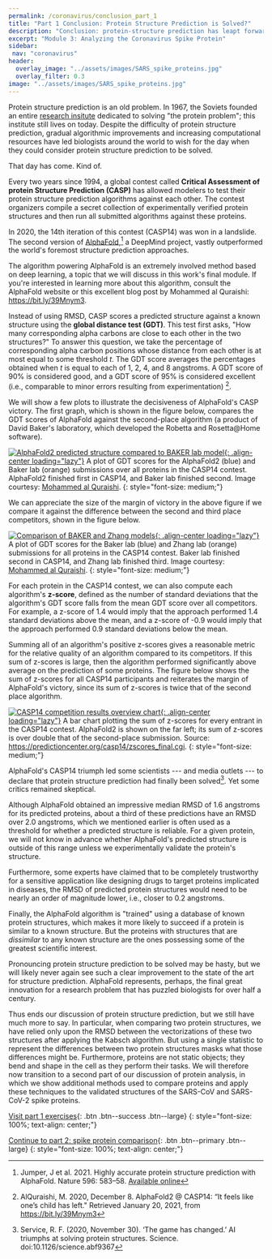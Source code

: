 ```yaml
---
permalink: /coronavirus/conclusion_part_1
title: "Part 1 Conclusion: Protein Structure Prediction is Solved?"
description: "Conclusion: protein-structure prediction has leapt forward, yet challenges remain in accuracy assessment and dynamic modeling of spikes."
excerpt: "Module 3: Analyzing the Coronavirus Spike Protein"
sidebar:
 nav: "coronavirus"
header:
  overlay_image: "../assets/images/SARS_spike_proteins.jpg"
  overlay_filter: 0.3
image: "../assets/images/SARS_spike_proteins.jpg"
---
```


Protein structure prediction is an old problem. In 1967, the Soviets founded an entire [research insitute](https://www.protres.ru) dedicated to solving "the protein problem"; this institute still lives on today. Despite the difficulty of protein structure prediction, gradual algorithmic improvements and increasing computational resources have led biologists around the world to wish for the day when they could consider protein structure prediction to be solved.

That day has come. Kind of.

Every two years since 1994, a global contest called **Critical Assessment of protein Structure Prediction (CASP)** has allowed modelers to test their protein structure prediction algorithms against each other. The contest organizers compile a secret collection of experimentally verified protein structures and then run all submitted algorithms against these proteins.

In 2020, the 14th iteration of this contest (CASP14) was won in a landslide. The second version of <a href="https://deepmind.com/blog/article/alphafold-a-solution-to-a-50-year-old-grand-challenge-in-biology" target="_blank">AlphaFold</a>,[^Jumper2021] a DeepMind project, vastly outperformed the world's foremost structure prediction approaches.

The algorithm powering AlphaFold is an extremely involved method based on deep learning, a topic that we will discuss in this work's final module. If you're interested in learning more about this algorithm, consult the AlphaFold website or this excellent blog post by Mohammed al Quraishi: <a href="https://bit.ly/39Mnym3" target="_blank">https://bit.ly/39Mnym3</a>.

Instead of using RMSD, CASP scores a predicted structure against a known structure using the **global distance test (GDT)**. This test first asks, "How many corresponding alpha carbons are close to each other in the two structures?" To answer this question, we take the percentage of corresponding alpha carbon positions whose distance from each other is at most equal to some threshold *t*. The GDT score averages the percentages obtained when *t* is equal to each of 1, 2, 4, and 8 angstroms. A GDT score of 90% is considered good, and a GDT score of 95% is considered excellent (i.e., comparable to minor errors resulting from experimentation) [^AlQuraishi].

We will show a few plots to illustrate the decisiveness of AlphaFold's CASP victory. The first graph, which is shown in the figure below, compares the GDT scores of AlphaFold against the second-place algorithm (a product of David Baker's laboratory, which developed the Robetta and Rosetta@Home software).

[![AlphaFold2 predicted structure compared to BAKER lab model](../assets/images/600px/AlphaFold2_BAKER.png){: .align-center loading="lazy"}](../assets/images/AlphaFold2_BAKER.png)
A plot of GDT scores for the AlphaFold2 (blue) and Baker lab (orange) submissions over all proteins in the CASP14 contest. AlphaFold2 finished first in CASP14, and Baker lab finished second. Image courtesy: <a href="https://bit.ly/39Mnym3" target="_blank">Mohammed al Quraishi</a>.
{: style="font-size: medium;"}

We can appreciate the size of the margin of victory in the above figure if we compare it against the difference between the second and third place competitors, shown in the figure below.

[![Comparison of BAKER and Zhang models](../assets/images/600px/BAKER_Zhang.png){: .align-center loading="lazy"}](../assets/images/BAKER_Zhang.png)
A plot of GDT scores for the Baker lab (blue) and Zhang lab (orange) submissions for all proteins in the CASP14 contest. Baker lab finished second in CASP14, and Zhang lab finished third. Image courtesy: <a href="https://bit.ly/39Mnym3" target="_blank">Mohammed al Quraishi</a>.
{: style="font-size: medium;"}

For each protein in the CASP14 contest, we can also compute each algorithm's **z-score**, defined as the number of standard deviations that the algorithm's GDT score falls from the mean GDT score over all competitors. For example, a z-score of 1.4 would imply that the approach performed 1.4 standard deviations above the mean, and a z-score of -0.9 would imply that the approach performed 0.9 standard deviations below the mean.

Summing all of an algorithm's positive z-scores gives a reasonable metric for the relative quality of an algorithm compared to its competitors. If this sum of z-scores is large, then the algorithm performed significantly above average on the prediction of some proteins. The figure below shows the sum of z-scores for all CASP14 participants and reiterates the margin of AlphaFold's victory, since its sum of z-scores is twice that of the second place algorithm.

[![CASP14 competition results overview chart](../assets/images/600px/CASP14_overall_results.png){: .align-center loading="lazy"}](../assets/images/CASP14_overall_results.png)
A bar chart plotting the sum of z-scores for every entrant in the CASP14 contest. AlphaFold2 is shown on the far left; its sum of z-scores is over double that of the second-place submission. Source: <a href="https://predictioncenter.org/casp14/zscores_final.cgi" target="_blank">https://predictioncenter.org/casp14/zscores_final.cgi</a>.
{: style="font-size: medium;"}

AlphaFold's CASP14 triumph led some scientists --- and media outlets --- to declare that protein structure prediction had finally been solved[^Science]. Yet some critics remained skeptical.

Although AlphaFold obtained an impressive median RMSD of 1.6 angstroms for its predicted proteins, about a third of these predictions have an RMSD over 2.0 angstroms, which we mentioned earlier is often used as a threshold for whether a predicted structure is reliable. For a given protein, we will not know in advance whether AlphaFold's predicted structure is outside of this range unless we experimentally validate the protein's structure.

Furthermore, some experts have claimed that to be completely trustworthy for a sensitive application like designing drugs to target proteins implicated in diseases, the RMSD of predicted protein structures would need to be nearly an order of magnitude lower, i.e., closer to 0.2 angstroms.

Finally, the AlphaFold algorithm is "trained" using a database of known protein structures, which makes it more likely to succeed if a protein is similar to a known structure. But the proteins with structures that are *dissimilar* to any known structure are the ones possessing some of the greatest scientific interest.

Pronouncing protein structure prediction to be solved may be hasty, but we will likely never again see such a clear improvement to the state of the art for structure prediction. AlphaFold represents, perhaps, the final great innovation for a research problem that has puzzled biologists for over half a century.

Thus ends our discussion of protein structure prediction, but we still have much more to say. In particular, when comparing two protein structures, we have relied only upon the RMSD between the vectorizations of these two structures after applying the Kabsch algorithm. But using a single statistic to represent the differences between two protein structures masks what those differences might be. Furthermore, proteins are not static objects; they bend and shape in the cell as they perform their tasks. We will therefore now transition to a second part of our discussion of protein analysis, in which we show additional methods used to compare proteins and apply these techniques to the validated structures of the SARS-CoV and SARS-CoV-2 spike proteins.

[Visit part 1 exercises](exercises_part_1){: .btn .btn--success .btn--large}
{: style="font-size: 100%; text-align: center;"}

[Continue to part 2: spike protein comparison](multiseq){: .btn .btn--primary .btn--large}
{: style="font-size: 100%; text-align: center;"}

[^AlQuraishi]: AlQuraishi, M. 2020, December 8. AlphaFold2 @ CASP14: “It feels like one’s child has left." Retrieved January 20, 2021, from <a href="https://bit.ly/39Mnym3" target="_blank">https://bit.ly/39Mnym3</a>

[^Curry]: Curry, S. 2020, December 12. No, DeepMind has not solved protein folding. Retrieved January 20, 2021, from <a href="http://occamstypewriter.org/scurry/2020/12/02/no-deepmind-has-not-solved-protein-folding/" target="_blank">http://occamstypewriter.org/scurry/2020/12/02/no-deepmind-has-not-solved-protein-folding/</a>

[^Jumper2021]: Jumper, J et al. 2021. Highly accurate protein structure prediction with AlphaFold. Nature 596: 583–58. [Available online](https://www.nature.com/articles/s41586-021-03819-2)

[^Sim2017]: Sim M, Koirala S, Picton D, Strahl H, Hoskisson PA, Rao CV, Gillespie CS, Aldridge PD. 2017. Growth rate control of flagellar assembly in *Escherichia coli* strain RP437. Scientific Reports 7:41189. [Available online](https://www.nature.com/articles/srep41189#:~:text=Escherichia%20coli%20is%20a%20prominent,distributed%20across%20the%20cell%20surface.)

[^Science]: Service, R. F. (2020, November 30). ‘The game has changed.’ AI triumphs at solving protein structures. Science. doi:10.1126/science.abf9367

[^DeepMind]: Computational predictions of protein structures associated with COVID-19 [Web log post]. (2020, August 04). Retrieved January 20, 2021, from <a href="https://deepmind.com/research/open-source/computational-predictions-of-protein-structures-associated-with-COVID-19" target="_blank">https://deepmind.com/research/open-source/computational-predictions-of-protein-structures-associated-with-COVID-19</a>
